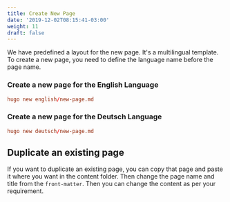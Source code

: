 ```yaml
---
title: Create New Page
date: '2019-12-02T08:15:41-03:00'
weight: 11
draft: false
---
```


We have predefined a layout for the new page. It's a multilingual template. To create a new page, you need to define the language name before the page name.

### Create a new page for the English Language

```toml
hugo new english/new-page.md
```

### Create a new page for the Deutsch Language

```toml
hugo new deutsch/new-page.md
```

## Duplicate an existing page
If you want to duplicate an existing page, you can copy that page and paste it where you want in the content folder. Then change the page name and title from the `front-matter`. Then you can change the content as per your requirement.